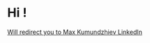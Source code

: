 # Hi !

<div class="badge-base LI-profile-badge" data-locale="ru_RU" data-size="medium" data-theme="light" data-type="HORIZONTAL" data-vanity="max-kumundzhiev-info" data-version="v1"><a class="badge-base__link LI-simple-link" href="https://il.linkedin.com/in/max-kumundzhiev-info?trk=profile-badge">Will redirect you to Max Kumundzhiev LinkedIn</a></div>
              


